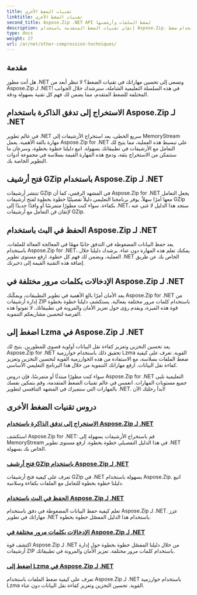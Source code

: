 ```yaml
---
title: تقنيات الضغط الأخرى
linktitle: تقنيات الضغط الأخرى
second_title: Aspose.Zip .NET API لضغط الملفات وأرشفتها
description: إتقان تقنيات الضغط المتقدمة باستخدام Aspose.Zip. ارفع مهاراتك التطويرية، بدءًا من الاستخراج إلى تدفق الذاكرة وحتى تحسين التخزين باستخدام ضغط Lzma.
type: docs
weight: 27
url: /ar/net/other-compression-techniques/
---
```


## مقدمة

هل أنت مطور .NET وتسعى إلى تحسين مهاراتك في تقنيات الضغط؟ لا تنظر أبعد من Aspose.Zip لـ .NET! في هذه السلسلة التعليمية الشاملة، سنرشدك خلال الجوانب المختلفة للضغط المتقدم، مما يضمن لك فهم كل تقنية بسهولة ودقة.

## الاستخراج إلى تدفق الذاكرة باستخدام Aspose.Zip لـ .NET

في عالم تطوير .NET سريع الخطى، يعد استخراج الأرشيفات إلى MemoryStream مهارة بالغة الأهمية. يعمل Aspose.Zip for .NET على تبسيط هذه العملية، مما يتيح لك التعامل مع الأرشيفات في تطبيقاتك بسهولة. اتبع دليلنا خطوة بخطوة، وسرعان ما ستتمكن من الاستخراج بثقة، ودمج هذه المهارة القيمة بسلاسة في مجموعة أدوات التطوير الخاصة بك.

## فتح أرشيف GZip باستخدام Aspose.Zip لـ .NET

تنتشر أرشيفات GZip في المشهد الرقمي، كما أن Aspose.Zip for .NET يجعل التعامل معها أمرًا سهلاً. يوفر برنامجنا التعليمي دليلاً تفصيليًا خطوة بخطوة لفتح أرشيفات GZip بكفاءة. سواء كنت مطورًا متمرسًا أو وافدًا جديدًا إلى .NET، ستجد هذا الدليل لا غنى عنه لإتقان فن التعامل مع أرشيفات GZip.

## الحفظ في البث باستخدام Aspose.Zip لـ .NET

يعد حفظ البيانات المضغوطة في التدفق جانبًا مهمًا في المعالجة الفعالة للملفات. باستخدام Aspose.Zip for .NET، يمكنك تعلم هذه المهارة دون عناء. يرشدك دليلنا خلال العملية، ويضمن لك فهم كل خطوة. ارفع مستوى تطوير .NET الخاص بك عن طريق إضافة هذه التقنية القيمة إلى ذخيرتك.

## الإدخالات بكلمات مرور مختلفة في Aspose.Zip لـ .NET

يعد الأمان أمرًا بالغ الأهمية في تطوير التطبيقات، ويمكّنك Aspose.Zip for .NET من إدارة أرشيفات ZIP باستخدام كلمات مرور مختلفة بفعالية. يستكشف دليلنا خطوة بخطوة قوة هذه الميزة، ويقدم رؤى حول تعزيز الأمان والمرونة في تطبيقاتك. لا تفوتوا هذه الفرصة لتحصين مشاريعكم التنموية.

## اضغط إلى Lzma في Aspose.Zip لـ .NET

يعد تحسين التخزين وتعزيز كفاءة نقل البيانات أولوية قصوى للمطورين. يتيح لك Aspose.Zip for .NET تحقيق ذلك باستخدام خوارزمية Lzma القوية. تعرف على كيفية ضغط الملفات بسلاسة، مع الاستفادة من هذه الخوارزمية القوية لتحسين التخزين وتعزيز كفاءة نقل البيانات. ارفع مهاراتك التنموية من خلال هذا البرنامج التعليمي الأساسي.

سواء كنت مطورًا مبتدئًا أو متمرسًا، فإن دروس Aspose.Zip for .NET التعليمية تلبي جميع مستويات المهارات. انغمس في عالم تقنيات الضغط المتقدمة، وقم بتمكين نفسك بالمهارات التي ستميزك في المشهد التنافسي لتطوير .NET. ابدأ رحلتك الآن!
## دروس تقنيات الضغط الأخرى
### [الاستخراج إلى تدفق الذاكرة باستخدام Aspose.Zip لـ .NET](./extract-to-memory-stream/)
استكشف Aspose.Zip for .NET: قم باستخراج الأرشيفات بسهولة إلى MemoryStream في هذا الدليل التفصيلي خطوة بخطوة. ارفع مستوى تطوير .NET الخاص بك بسهولة.
### [فتح أرشيف GZip باستخدام Aspose.Zip لـ .NET](./open-gzip-archive/)
تعرف على كيفية فتح أرشيفات GZip في .NET بسهولة باستخدام Aspose.Zip. اتبع دليلنا خطوة بخطوة للتعامل مع الملفات بكفاءة وسلاسة.
### [الحفظ في البث باستخدام Aspose.Zip لـ .NET](./save-to-stream/)
تعلم كيفية حفظ البيانات المضغوطة في دفق باستخدام Aspose.Zip لـ .NET. عزز مهاراتك في تطوير .NET باستخدام هذا الدليل المفصّل خطوة بخطوة.
### [الإدخالات بكلمات مرور مختلفة في Aspose.Zip لـ .NET](./entries-with-different-passwords/)
اكتشف قوة Aspose.Zip لـ .NET من خلال دليلنا المفصّل خطوة بخطوة حول إدارة أرشيفات ZIP باستخدام كلمات مرور مختلفة. تعزيز الأمان والمرونة في تطبيقاتك. 
### [اضغط إلى Lzma في Aspose.Zip لـ .NET](./compress-to-lzma/)
تعرف على كيفية ضغط الملفات باستخدام Aspose.Zip لـ .NET باستخدام خوارزمية Lzma القوية. تحسين التخزين وتعزيز كفاءة نقل البيانات دون عناء.
